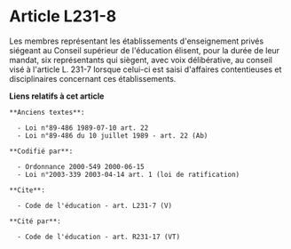# Article L231-8

Les membres représentant les établissements d'enseignement privés siégeant au Conseil supérieur de l'éducation élisent, pour
la durée de leur mandat, six représentants qui siègent, avec voix délibérative, au conseil visé à l'article L. 231-7 lorsque
celui-ci est saisi d'affaires contentieuses et disciplinaires concernant ces établissements.

**Liens relatifs à cet article**

	**Anciens textes**:

	  - Loi n°89-486 1989-07-10 art. 22
	  - Loi n°89-486 du 10 juillet 1989 - art. 22 (Ab)

	**Codifié par**:

	  - Ordonnance 2000-549 2000-06-15
	  - Loi n°2003-339 2003-04-14 art. 1 (loi de ratification)

	**Cite**:

	  - Code de l'éducation - art. L231-7 (V)

	**Cité par**:

	  - Code de l'éducation - art. R231-17 (VT)
